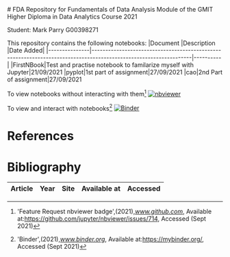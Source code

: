 <link rel="stylesheet" href="styles/tufte.css"/>
# FDA
Repository for Fundamentals of Data Analysis Module of the GMIT Higher Diploma in Data Analytics Course 2021

Student: Mark Parry G00398271

This repository contains the following notebooks:
|Document       |Description                                                                                                       |Date Added|
|---------------|------------------------------------------------------------------------------------------------------------------|----------|
|FirstNBook|Test and practise notebook to familarize myself with Jupyter|21/09/2021
|pyplot|1st part of assignment|27/09/2021
|cao|2nd Part of assignment|27/09/2021

To view notebooks without interacting with them[^1]
[![nbviewer](https://raw.githubusercontent.com/jupyter/design/master/logos/Badges/nbviewer_badge.svg)](https://nbviewer.jupyter.org/github/MarkJParry/FDA/tree/main/)

To view and interact with notebooks[^2]
[![Binder](https://mybinder.org/badge_logo.svg)](https://mybinder.org/v2/gh/MarkJParry/FDA/HEAD)

# References
[^1]:'Feature Request nbviewer badge',(2021),*www.github.com*,
Available at:https://github.com/jupyter/nbviewer/issues/714, Accessed (Sept 2021)
[^2]:'Binder',(2021),*www.binder.org*,
Available at:https://mybinder.org/, Accessed (Sept 2021)


# **Bibliography**

|Article|Year|Site|Available at|Accessed|
|-------|----|----|------------|--------|
